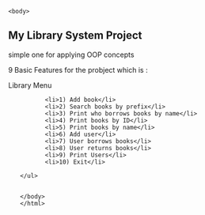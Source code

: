 <!DOCTYPE html>
<html lang="en">
<head>
    <meta charset="UTF-8">
    <meta name="viewport" content="width=device-width, initial-scale=1.0">
    <title>Library System</title>
</head>

    <body>

<h2>My Library System Project</h2> 
<div>simple one for applying OOP concepts</div>

<p>9 Basic Features for the probject which is :<br></p>
    <p>Library Menu <br> </p>
     <ul>
        
    
           <li>1) Add book</li>
           <li>2) Search books by prefix</li>
           <li>3) Print who borrows books by name</li>
           <li>4) Print books by ID</li>
           <li>5) Print books by name</li>
           <li>6) Add user</li>
           <li>7) User borrows books</li>
           <li>8) User returns books</li>
           <li>9) Print Users</li>
           <li>10) Exit</li>

    </ul>


    </body>
    </html>

